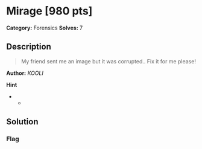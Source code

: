 # Mirage [980 pts]

**Category:** Forensics
**Solves:** 7

## Description
>My friend sent me an image but it was corrupted.. Fix it for me please!

**Author:** *_KOOLI_*

**Hint**
* -

## Solution

### Flag

